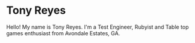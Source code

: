 # Tony Reyes

Hello! My name is Tony Reyes. I'm a Test Engineer, Rubyist and Table top games enthusiast from Avondale Estates, GA. 